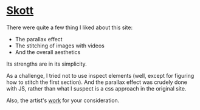 # [Skott](https://www.skottmusic.com/ "original website")

There were quite a few thing I liked about this site:

- The parallax effect
- The stitching of images with videos
- And the overall aesthetics

Its strengths are in its simplicity.

As a challenge, I tried not to use inspect elements (well, except for figuring how to stitch the first section). 
And the parallax effect was crudely done with JS, rather than what I suspect is a css approach in the original site.

Also, the artist's [work](https://open.spotify.com/artist/6J3RPKUwZlKMzh3vWa9wPc "Spotify") for your consideration.
